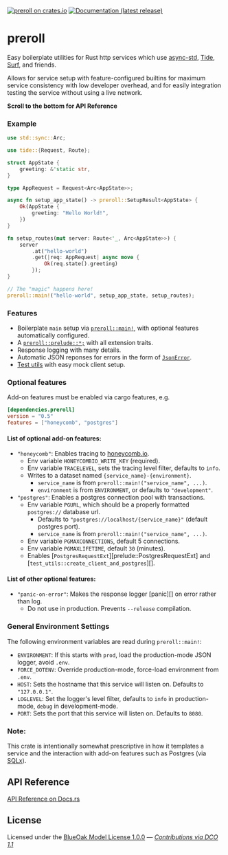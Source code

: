 [![preroll on crates.io](https://img.shields.io/crates/v/preroll)](https://crates.io/crates/preroll) [![Documentation (latest release)](https://docs.rs/preroll/badge.svg)](https://docs.rs/preroll/)

# preroll

Easy boilerplate utilities for Rust http services which use [async-std][], [Tide][], [Surf][], and friends.

Allows for service setup with feature-configured builtins for maximum service consistency with low developer overhead,
and for easily integration testing the service without using a live network.

**Scroll to the bottom for API Reference**

### Example

```rust
use std::sync::Arc;

use tide::{Request, Route};

struct AppState {
    greeting: &'static str,
}

type AppRequest = Request<Arc<AppState>>;

async fn setup_app_state() -> preroll::SetupResult<AppState> {
    Ok(AppState {
        greeting: "Hello World!",
    })
}

fn setup_routes(mut server: Route<'_, Arc<AppState>>) {
    server
        .at("hello-world")
        .get(|req: AppRequest| async move {
            Ok(req.state().greeting)
        });
}

// The "magic" happens here!
preroll::main!("hello-world", setup_app_state, setup_routes);
```

### Features

- Boilerplate `main` setup via [`preroll::main!`][], with optional features automatically configured.
- A [`preroll::prelude::*;`][] with all extension traits.
- Response logging with many details.
- Automatic JSON reponses for errors in the form of [`JsonError`][].
- [Test utils][] with easy mock client setup.

### Optional features
Add-on features must be enabled via cargo features, e.g.

```toml
[dependencies.preroll]
version = "0.5"
features = ["honeycomb", "postgres"]
```

#### List of optional add-on features:
- `"honeycomb"`: Enables tracing to [honeycomb.io].
    - Env variable `HONEYCOMBIO_WRITE_KEY` (required).
    - Env variable `TRACELEVEL`, sets the tracing level filter, defaults to `info`.
    - Writes to a dataset named `{service_name}-{environment}`.
        - `service_name` is from `preroll::main!("service_name", ...)`.
        - `environment` is from `ENVIRONMENT`, or defaults to `"development"`.
- `"postgres"`: Enables a postgres connection pool with transactions.
    - Env variable `PGURL`, which should be a properly formatted `postgres://` database url.
        - Defaults to `"postgres://localhost/{service_name}"` (default postgres port).
        - `service_name` is from `preroll::main!("service_name", ...)`.
    - Env variable `PGMAXCONNECTIONS`, default 5 connections.
    - Env variable `PGMAXLIFETIME`, default `30` (minutes).
    - Enables [`PostgresRequestExt`][prelude::PostgresRequestExt] and [`test_utils::create_client_and_postgres`][].

#### List of other optional features:
- `"panic-on-error"`: Makes the response logger [panic][] on error rather than log.
    - Do not use in production. Prevents `--release` compilation.

### General Environment Settings
The following environment variables are read during `preroll::main!`:
- `ENVIRONMENT`: If this starts with `prod`, load the production-mode JSON logger, avoid `.env`.
- `FORCE_DOTENV`: Override production-mode, force-load environment from `.env`.
- `HOST`: Sets the hostname that this service will listen on. Defaults to `"127.0.0.1"`.
- `LOGLEVEL`: Set the logger's level filter, defaults to `info` in production-mode, `debug` in development-mode.
- `PORT`: Sets the port that this service will listen on. Defaults to `8080`.

### Note:

This crate is intentionally somewhat prescriptive in how it templates a service and the interaction with
add-on features such as Postgres (via [SQLx][]).

[`preroll::main!`]: https://docs.rs/preroll/0.4.1/preroll/macro.main.html
[`preroll::prelude::*;`]: https://docs.rs/preroll/0.4.1/preroll/prelude/index.html
[`JsonError`]: https://docs.rs/preroll/0.4.1/preroll/struct.JsonError.html
[async-std]: https://async.rs/
[honeycomb.io]: https://www.honeycomb.io/
[SQLx]: https://github.com/launchbadge/sqlx#sqlx
[Surf]: https://github.com/http-rs/surf#surf
[Test utils]: https://docs.rs/preroll/0.5.4/preroll/test_utils/index.html
[Tide]: https://github.com/http-rs/tide#tide

## API Reference

[API Reference on Docs.rs](https://docs.rs/preroll/0.5.4/preroll/#modules)

## License

Licensed under the [BlueOak Model License 1.0.0](LICENSE.md) — _[Contributions via DCO 1.1](contributing.md#developers-certificate-of-origin)_

